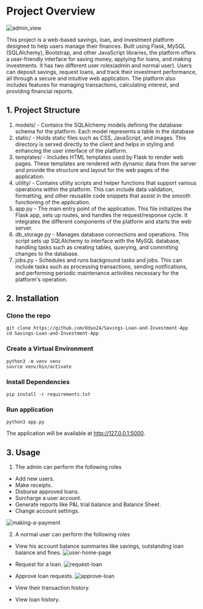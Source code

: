 # Project Overview
![admin_view](https://github.com/Oduo24/Savings-Loan-and-Investment-App/assets/82431848/4c3e7b3e-85e4-43f3-afbf-da526692557f)

This project is a web-based savings, loan, and investment platform designed to help users manage their finances. Built using Flask, MySQL (SQLAlchemy), Bootstrap, and other JavaScript libraries, the platform offers a user-friendly interface for saving money, applying for loans, and making investments. It has two different user roles(admin and normal user). Users can deposit savings, request loans, and track their investment performance, all through a secure and intuitive web application. The platform also includes features for managing transactions, calculating interest, and providing financial reports.

## 1. Project Structure
1. models/ - 
Contains the SQLAlchemy models defining the database schema for the platform. Each model represents a table in the database
2. static/ - 
Holds static files such as CSS, JavaScript, and images. This directory is served directly to the client and helps in styling and enhancing the user interface of the platform.
3. templates/ - 
Includes HTML templates used by Flask to render web pages. These templates are rendered with dynamic data from the server and provide the structure and layout for the web pages of the application.
4. utility/ - 
Contains utility scripts and helper functions that support various operations within the platform. This can include data validation, formatting, and other reusable code snippets that assist in the smooth functioning of the application.
5. app.py - 
The main entry point of the application. This file initializes the Flask app, sets up routes, and handles the request/response cycle. It integrates the different components of the platform and starts the web server.
6. db_storage.py - 
Manages database connections and operations. This script sets up SQLAlchemy to interface with the MySQL database, handling tasks such as creating tables, querying, and committing changes to the database.
7. jobs.py - 
Schedules and runs background tasks and jobs. This can include tasks such as processing transactions, sending notifications, and performing periodic maintenance activities necessary for the platform's operation.
## 2. Installation
### Clone the repo
```
git clone https://github.com/Oduo24/Savings-Loan-and-Investment-App
cd Savings-Loan-and-Investment-App
```
### Create a Virtual Environment
```
python3 -m venv venv
source venv/bin/activate
```
### Install Dependencies
```
pip install -r requirements.txt
```
### Run application
```
python3 app.py
```
The application will be available at http://127.0.0.1:5000.

## 3. Usage
1. The admin can perform the following roles
- Add new users.
- Make receipts.
- Disburse approved loans.
- Surcharge a user account.
- Generate reports like P&L trial balance and Balance Sheet.
- Change account settings.

![making-a-payment](https://github.com/Oduo24/Savings-Loan-and-Investment-App/assets/82431848/2655d4df-3dfc-4b4d-8001-b960f19efb31)

2. A normal user can perform the following roles
- View his account balance summaries like savings, outstanding loan balance and fines.
  ![user-home-page](https://github.com/Oduo24/Savings-Loan-and-Investment-App/assets/82431848/0468e873-6d5b-42c4-99d1-569d70c752f0)

- Request for a loan.
  ![request-loan](https://github.com/Oduo24/Savings-Loan-and-Investment-App/assets/82431848/84184d57-7f8e-4d6e-88fe-bd3a891c363a)

- Approve loan requests.
  ![approve-loan](https://github.com/Oduo24/Savings-Loan-and-Investment-App/assets/82431848/f2f7c726-2d65-4a9e-8b05-0fd2aa90eede)

- View their transaction history.
- View loan history.
